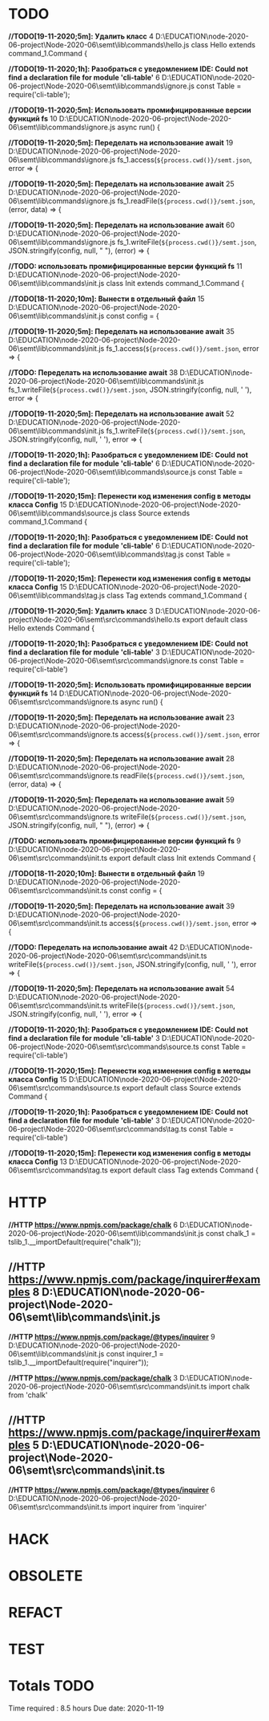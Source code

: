 # TODO 

**//TODO[19-11-2020;5m]: Удалить класс**
4 D:\EDUCATION\node-2020-06-project\Node-2020-06\semt\lib\commands\hello.js
class Hello extends command_1.Command {
 
**//TODO[19-11-2020;1h]: Разобраться с уведомлением IDE: Could not find a declaration file for module 'cli-table'**
6 D:\EDUCATION\node-2020-06-project\Node-2020-06\semt\lib\commands\ignore.js
const Table = require('cli-table');
 
**//TODO[19-11-2020;5m]: Использовать промифицированные версии функций fs**
10 D:\EDUCATION\node-2020-06-project\Node-2020-06\semt\lib\commands\ignore.js
async run() {
 
**//TODO[19-11-2020;5m]: Переделать на использование await**
19 D:\EDUCATION\node-2020-06-project\Node-2020-06\semt\lib\commands\ignore.js
fs_1.access(`${process.cwd()}/semt.json`, error => {
 
**//TODO[19-11-2020;5m]: Переделать на использование await**
25 D:\EDUCATION\node-2020-06-project\Node-2020-06\semt\lib\commands\ignore.js
fs_1.readFile(`${process.cwd()}/semt.json`, (error, data) => {
 
**//TODO[19-11-2020;5m]: Переделать на использование await**
60 D:\EDUCATION\node-2020-06-project\Node-2020-06\semt\lib\commands\ignore.js
fs_1.writeFile(`${process.cwd()}/semt.json`, JSON.stringify(config, null, "  "), (error) => {
 
**//TODO: использовать промифицированные версии функций fs**
11 D:\EDUCATION\node-2020-06-project\Node-2020-06\semt\lib\commands\init.js
class Init extends command_1.Command {
 
**//TODO[18-11-2020;10m]: Вынести в отдельный файл**
15 D:\EDUCATION\node-2020-06-project\Node-2020-06\semt\lib\commands\init.js
const config = {
 
**//TODO[19-11-2020;5m]: Переделать на использование await**
35 D:\EDUCATION\node-2020-06-project\Node-2020-06\semt\lib\commands\init.js
fs_1.access(`${process.cwd()}/semt.json`, error => {
 
**//TODO: Переделать на использование await**
38 D:\EDUCATION\node-2020-06-project\Node-2020-06\semt\lib\commands\init.js
fs_1.writeFile(`${process.cwd()}/semt.json`, JSON.stringify(config, null, '  '), error => {
 
**//TODO[19-11-2020;5m]: Переделать на использование await**
52 D:\EDUCATION\node-2020-06-project\Node-2020-06\semt\lib\commands\init.js
fs_1.writeFile(`${process.cwd()}/semt.json`, JSON.stringify(config, null, '  '), error => {
 
**//TODO[19-11-2020;1h]: Разобраться с уведомлением IDE: Could not find a declaration file for module 'cli-table'**
6 D:\EDUCATION\node-2020-06-project\Node-2020-06\semt\lib\commands\source.js
const Table = require('cli-table');
 
**//TODO[19-11-2020;15m]: Перенести код изменения config в методы класса Config**
15 D:\EDUCATION\node-2020-06-project\Node-2020-06\semt\lib\commands\source.js
class Source extends command_1.Command {
 
**//TODO[19-11-2020;1h]: Разобраться с уведомлением IDE: Could not find a declaration file for module 'cli-table'**
6 D:\EDUCATION\node-2020-06-project\Node-2020-06\semt\lib\commands\tag.js
const Table = require('cli-table');
 
**//TODO[19-11-2020;15m]: Перенести код изменения config в методы класса Config**
15 D:\EDUCATION\node-2020-06-project\Node-2020-06\semt\lib\commands\tag.js
class Tag extends command_1.Command {
 
**//TODO[19-11-2020;5m]: Удалить класс**
3 D:\EDUCATION\node-2020-06-project\Node-2020-06\semt\src\commands\hello.ts
export default class Hello extends Command {
 
**//TODO[19-11-2020;1h]: Разобраться с уведомлением IDE: Could not find a declaration file for module 'cli-table'**
3 D:\EDUCATION\node-2020-06-project\Node-2020-06\semt\src\commands\ignore.ts
const Table  = require('cli-table')
 
**//TODO[19-11-2020;5m]: Использовать промифицированные версии функций fs**
14 D:\EDUCATION\node-2020-06-project\Node-2020-06\semt\src\commands\ignore.ts
async run() {
 
**//TODO[19-11-2020;5m]: Переделать на использование await**
23 D:\EDUCATION\node-2020-06-project\Node-2020-06\semt\src\commands\ignore.ts
access(`${process.cwd()}/semt.json`, error => {
 
**//TODO[19-11-2020;5m]: Переделать на использование await**
28 D:\EDUCATION\node-2020-06-project\Node-2020-06\semt\src\commands\ignore.ts
readFile(`${process.cwd()}/semt.json`, (error, data) => {
 
**//TODO[19-11-2020;5m]: Переделать на использование await**
59 D:\EDUCATION\node-2020-06-project\Node-2020-06\semt\src\commands\ignore.ts
writeFile(`${process.cwd()}/semt.json`, JSON.stringify(config, null, "  "), (error) => {
 
**//TODO: использовать промифицированные версии функций fs**
9 D:\EDUCATION\node-2020-06-project\Node-2020-06\semt\src\commands\init.ts
export default class Init extends Command {
 
**//TODO[18-11-2020;10m]: Вынести в отдельный файл**
19 D:\EDUCATION\node-2020-06-project\Node-2020-06\semt\src\commands\init.ts
const config = {
 
**//TODO[19-11-2020;5m]: Переделать на использование await**
39 D:\EDUCATION\node-2020-06-project\Node-2020-06\semt\src\commands\init.ts
access(`${process.cwd()}/semt.json`, error => {
 
**//TODO: Переделать на использование await**
42 D:\EDUCATION\node-2020-06-project\Node-2020-06\semt\src\commands\init.ts
writeFile(`${process.cwd()}/semt.json`, JSON.stringify(config, null, '  '), error => {
 
**//TODO[19-11-2020;5m]: Переделать на использование await**
54 D:\EDUCATION\node-2020-06-project\Node-2020-06\semt\src\commands\init.ts
writeFile(`${process.cwd()}/semt.json`, JSON.stringify(config, null, '  '), error => {
 
**//TODO[19-11-2020;1h]: Разобраться с уведомлением IDE: Could not find a declaration file for module 'cli-table'**
3 D:\EDUCATION\node-2020-06-project\Node-2020-06\semt\src\commands\source.ts
const Table  = require('cli-table')
 
**//TODO[19-11-2020;15m]: Перенести код изменения config в методы класса Config**
15 D:\EDUCATION\node-2020-06-project\Node-2020-06\semt\src\commands\source.ts
export default class Source extends Command {
 
**//TODO[19-11-2020;1h]: Разобраться с уведомлением IDE: Could not find a declaration file for module 'cli-table'**
3 D:\EDUCATION\node-2020-06-project\Node-2020-06\semt\src\commands\tag.ts
const Table  = require('cli-table')
 
**//TODO[19-11-2020;15m]: Перенести код изменения config в методы класса Config**
13 D:\EDUCATION\node-2020-06-project\Node-2020-06\semt\src\commands\tag.ts
export default class Tag extends Command {
 
# HTTP 

**//HTTP https://www.npmjs.com/package/chalk**
6 D:\EDUCATION\node-2020-06-project\Node-2020-06\semt\lib\commands\init.js
const chalk_1 = tslib_1.__importDefault(require("chalk"));
 
**//HTTP https://www.npmjs.com/package/inquirer#examples**
8 D:\EDUCATION\node-2020-06-project\Node-2020-06\semt\lib\commands\init.js
-
 
**//HTTP https://www.npmjs.com/package/@types/inquirer**
9 D:\EDUCATION\node-2020-06-project\Node-2020-06\semt\lib\commands\init.js
const inquirer_1 = tslib_1.__importDefault(require("inquirer"));
 
**//HTTP https://www.npmjs.com/package/chalk**
3 D:\EDUCATION\node-2020-06-project\Node-2020-06\semt\src\commands\init.ts
import chalk from 'chalk'
 
**//HTTP https://www.npmjs.com/package/inquirer#examples**
5 D:\EDUCATION\node-2020-06-project\Node-2020-06\semt\src\commands\init.ts
-
 
**//HTTP https://www.npmjs.com/package/@types/inquirer**
6 D:\EDUCATION\node-2020-06-project\Node-2020-06\semt\src\commands\init.ts
import inquirer from 'inquirer'
 
# HACK 

# OBSOLETE 

# REFACT 

# TEST 

# Totals TODO

Time required : 8.5 hours
Due date: 2020-11-19

